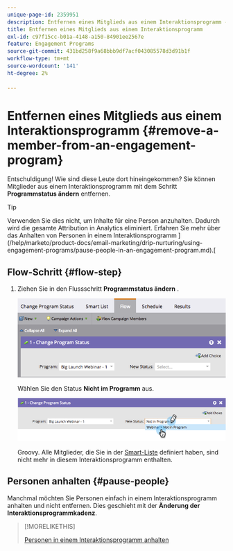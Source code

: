 ```yaml
---
unique-page-id: 2359951
description: Entfernen eines Mitglieds aus einem Interaktionsprogramm - Marketo-Dokumente - Produktdokumentation
title: Entfernen eines Mitglieds aus einem Interaktionsprogramm
exl-id: c97f15cc-b01a-4148-a150-84901ee2567e
feature: Engagement Programs
source-git-commit: 431bd258f9a68bbb9df7acf043085578d3d91b1f
workflow-type: tm+mt
source-wordcount: '141'
ht-degree: 2%

---
```


# Entfernen eines Mitglieds aus einem Interaktionsprogramm {#remove-a-member-from-an-engagement-program}

Entschuldigung! Wie sind diese Leute dort hineingekommen? Sie können Mitglieder aus einem Interaktionsprogramm mit dem Schritt **Programmstatus ändern** entfernen.

>[!TIP]
>
>Verwenden Sie dies nicht, um Inhalte für eine Person anzuhalten. Dadurch wird die gesamte Attribution in Analytics eliminiert. Erfahren Sie mehr über das Anhalten von Personen in einem Interaktionsprogramm ](/help/marketo/product-docs/email-marketing/drip-nurturing/using-engagement-programs/pause-people-in-an-engagement-program.md).[

## Flow-Schritt {#flow-step}

1. Ziehen Sie in den Flussschritt **Programmstatus ändern** .

   ![](assets/image2014-9-15-18-3a15-3a57.png)

   Wählen Sie den Status **Nicht im Programm** aus.

   ![](assets/image2014-9-15-18-3a16-3a2.png)

   Groovy. Alle Mitglieder, die Sie in der [Smart-Liste](/help/marketo/product-docs/core-marketo-concepts/smart-lists-and-static-lists/creating-a-smart-list/create-a-smart-list.md) definiert haben, sind nicht mehr in diesem Interaktionsprogramm enthalten.

## Personen anhalten  {#pause-people}

Manchmal möchten Sie Personen einfach in einem Interaktionsprogramm anhalten und nicht entfernen. Dies geschieht mit der **Änderung der Interaktionsprogrammkadenz**.

>[!MORELIKETHIS]
>
>[Personen in einem Interaktionsprogramm anhalten](/help/marketo/product-docs/email-marketing/drip-nurturing/using-engagement-programs/pause-people-in-an-engagement-program.md)
